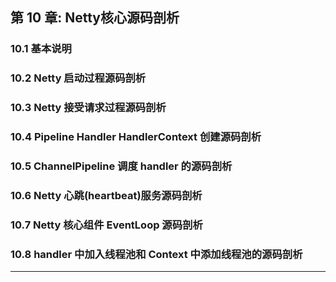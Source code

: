 ## 第 10 章: Netty核心源码剖析

### 10.1 基本说明

### 10.2  Netty 启动过程源码剖析

### 10.3 Netty 接受请求过程源码剖析

### 10.4 Pipeline Handler HandlerContext 创建源码剖析

### 10.5 ChannelPipeline 调度 handler 的源码剖析

### 10.6 Netty 心跳(heartbeat)服务源码剖析

### 10.7 Netty 核心组件 EventLoop 源码剖析

### 10.8 handler 中加入线程池和 Context 中添加线程池的源码剖析

---


